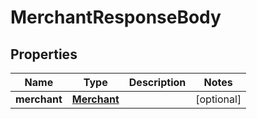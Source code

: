 # MerchantResponseBody

## Properties
Name | Type | Description | Notes
------------ | ------------- | ------------- | -------------
**merchant** | [**Merchant**](Merchant.md) |  | [optional] 


